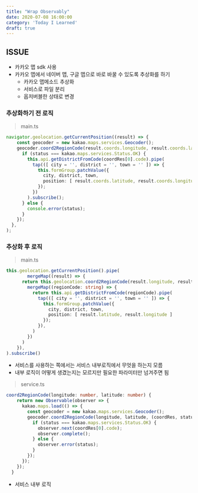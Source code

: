 ```yaml
---
title: "Wrap Observably"
date: 2020-07-08 16:00:00
category: 'Today I Learned'
draft: true
---
```




## ISSUE

- 카카오 맵 sdk 사용
- 카카오 맵에서 네이버 맵, 구글 맵으로 바로 바꿀 수 있도록 추상화를 하기
  - 카카오 맵메소드 추상화
  - 서비스로 파일 분리
  - 옵저버블한 상태로 변경



### 추상화하기 전 로직

> main.ts

```ts
navigator.geolocation.getCurrentPosition((result) => {
    const geocoder = new kakao.maps.services.Geocoder();
    geocoder.coord2RegionCode(result.coords.longitude, result.coords.latitude, (coordRes, status) => {
      if (status === kakao.maps.services.Status.OK) {
        this.api.getDistrictFromCode(coordRes[0].code).pipe(
          tap(([ city = '', district = '', town = '' ]) => {
            this.formGroup.patchValue({
              city, district, town,
              position: [ result.coords.latitude, result.coords.longitude ]
            });
          })
        ).subscribe();
      } else {
        console.error(status);
      }
    });
  },
);
```



### 추상화 후 로직

> main.ts

```ts
this.geolocation.getCurrentPosition().pipe(
		mergeMap((result) => {
      return this.geolocation.coord2RegionCode(result.longitude, result.latitude).pipe(
        mergeMap((regionCode: string) => {
          return this.api.getDistrictFromCode(regionCode).pipe(
            tap(([ city = '', district = '', town = '' ]) => {
              this.formGroup.patchValue({
                city, district, town,
                position: [ result.latitude, result.longitude ]
              });
            }),
          )
        })
      )
    }),
).subscribe()
```

- 서비스를 사용하는 쪽에서는 서비스 내부로직에서 무엇을 하는지 모름
- 내부 로직이 어떻게 생겼는지는 모르지만 필요한 파라미터만 넘겨주면 됨



> service.ts

```ts
coord2RegionCode(longitude: number, latitude: number) {
    return new Observable(observer => {
      kakao.maps.load(() => {
        const geocoder = new kakao.maps.services.Geocoder();
        geocoder.coord2RegionCode(longitude, latitude, (coordRes, status) => {
          if (status === kakao.maps.services.Status.OK) {
            observer.next(coordRes[0].code);
            observer.complete();
          } else {
            observer.error(status);
          }
        });
      });
    });
  }
```

- 서비스 내부 로직


